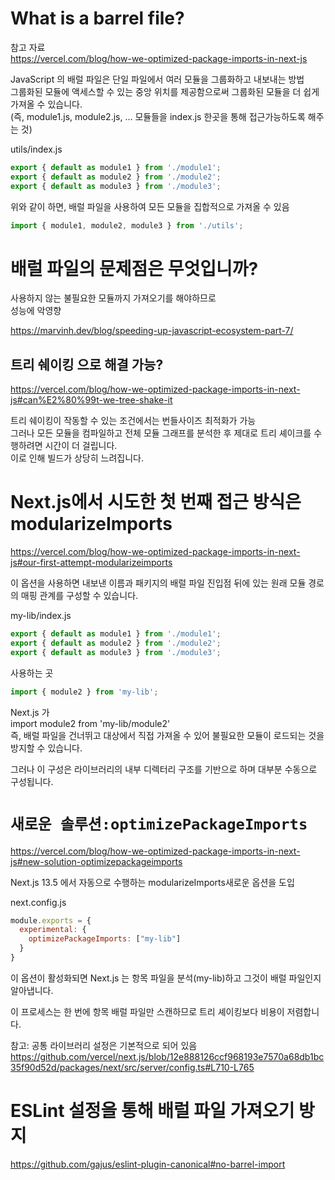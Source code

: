 # What is a barrel file?

참고 자료  
https://vercel.com/blog/how-we-optimized-package-imports-in-next-js  

JavaScript 의 배럴 파일은 단일 파일에서 여러 모듈을 그룹화하고 내보내는 방법  
그룹화된 모듈에 액세스할 수 있는 중앙 위치를 제공함으로써 그룹화된 모듈을 더 쉽게 가져올 수 있습니다.  
(즉, module1.js, module2.js, ... 모듈들을 index.js 한곳을 통해 접근가능하도록 해주는 것)  

utils/index.js

```javascript
export { default as module1 } from './module1';
export { default as module2 } from './module2';
export { default as module3 } from './module3';
```

위와 같이 하면, 
배럴 파일을 사용하여 모든 모듈을 집합적으로 가져올 수 있음

```javascript
import { module1, module2, module3 } from './utils';
```

# 배럴 파일의 문제점은 무엇입니까?

사용하지 않는 불필요한 모듈까지 가져오기를 해야하므로  
성능에 악영향  

https://marvinh.dev/blog/speeding-up-javascript-ecosystem-part-7/

## 트리 쉐이킹 으로 해결 가능?

https://vercel.com/blog/how-we-optimized-package-imports-in-next-js#can%E2%80%99t-we-tree-shake-it

트리 쉐이킹이 작동할 수 있는 조건에서는 번들사이즈 최적화가 가능  
그러나 모든 모듈을 컴파일하고 전체 모듈 그래프를 분석한 후 제대로 트리 셰이크를 수행하려면 시간이 더 걸립니다.   
이로 인해 빌드가 상당히 느려집니다.


# Next.js에서 시도한 첫 번째 접근 방식은 modularizeImports  

https://vercel.com/blog/how-we-optimized-package-imports-in-next-js#our-first-attempt-modularizeimports

이 옵션을 사용하면 내보낸 이름과 패키지의 배럴 파일 진입점 뒤에 있는 원래 모듈 경로의 매핑 관계를 구성할 수 있습니다.

my-lib/index.js

```javascript
export { default as module1 } from './module1';
export { default as module2 } from './module2';
export { default as module3 } from './module3';
```

사용하는 곳

```javascript
import { module2 } from 'my-lib';
```

Next.js 가  
import module2 from 'my-lib/module2'  
즉, 배럴 파일을 건너뛰고 대상에서 직접 가져올 수 있어 불필요한 모듈이 로드되는 것을 방지할 수 있습니다.  

그러나 이 구성은 라이브러리의 내부 디렉터리 구조를 기반으로 하며 대부분 수동으로 구성됩니다.

# `새로운 솔루션:optimizePackageImports`

https://vercel.com/blog/how-we-optimized-package-imports-in-next-js#new-solution-optimizepackageimports

Next.js 13.5 에서 자동으로 수행하는 modularizeImports새로운 옵션을 도입

next.config.js

```javascript
module.exports = {
  experimental: {
    optimizePackageImports: ["my-lib"]
  }
}
```

이 옵션이 활성화되면 Next.js 는 항목 파일을 분석(my-lib)하고 그것이 배럴 파일인지 알아냅니다.   

이 프로세스는 한 번에 항목 배럴 파일만 스캔하므로 트리 셰이킹보다 비용이 저렴합니다. 

참고: 공통 라이브러리 설정은 기본적으로 되어 있음  
https://github.com/vercel/next.js/blob/12e888126ccf968193e7570a68db1bc35f90d52d/packages/next/src/server/config.ts#L710-L765

# ESLint 설정을 통해 배럴 파일 가져오기 방지  

https://github.com/gajus/eslint-plugin-canonical#no-barrel-import